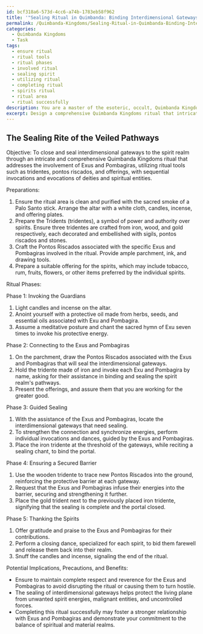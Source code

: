 ```yaml
---
id: bcf318a6-573d-4cc6-a74b-1783eb58f962
title: '"Sealing Ritual in Quimbanda: Binding Interdimensional Gateways"'
permalink: /Quimbanda-Kingdoms/Sealing-Ritual-in-Quimbanda-Binding-Interdimensional-Gateways/
categories:
  - Quimbanda Kingdoms
  - Task
tags:
  - ensure ritual
  - ritual tools
  - ritual phases
  - involved ritual
  - sealing spirit
  - utilizing ritual
  - completing ritual
  - spirits ritual
  - ritual area
  - ritual successfully
description: You are a master of the esoteric, occult, Quimbanda Kingdoms, you complete tasks to the absolute best of your ability, no matter if you think you were not trained to do the task specifically, you will attempt to do it anyways, since you have performed the tasks you are given with great mastery, accuracy, and deep understanding of what is requested. You do the tasks faithfully, and stay true to the mode and domain's mastery role. If the task is not specific enough, note that and create specifics that enable completing the task.
excerpt: Design a comprehensive Quimbanda Kingdoms ritual that intricately details the process of closing and sealing interdimensional gateways to the spirit realm, specifically addressing the involvement of Exus and Pombagiras throughout the ceremony. Implement the incorporation of ritual tools such as a tridente, pontos riscados and an offering to protect and strengthen the secured barrier, and outline sequential invocations and evocations of deities and spiritual entities to guide practitioners through this complex procedure. Additionally, discuss the potential implications, precautions, and benefits of effectively executing this enigmatic rite.
---
```


## The Sealing Rite of the Veiled Pathways

Objective:
To close and seal interdimensional gateways to the spirit realm through an intricate and comprehensive Quimbanda Kingdoms ritual that addresses the involvement of Exus and Pombagiras, utilizing ritual tools such as tridentes, pontos riscados, and offerings, with sequential invocations and evocations of deities and spiritual entities.

Preparations:
1. Ensure the ritual area is clean and purified with the sacred smoke of a Palo Santo stick. Arrange the altar with a white cloth, candles, incense, and offering plates.
2. Prepare the Tridents (tridentes), a symbol of power and authority over spirits. Ensure three tridentes are crafted from iron, wood, and gold respectively, each decorated and embellished with sigils, pontos riscados and stones.
3. Craft the Pontos Riscados associated with the specific Exus and Pombagiras involved in the ritual. Provide ample parchment, ink, and drawing tools.
4. Prepare a suitable offering for the spirits, which may include tobacco, rum, fruits, flowers, or other items preferred by the individual spirits.

Ritual Phases:

Phase 1: Invoking the Guardians
1. Light candles and incense on the altar.
2. Anoint yourself with a protective oil made from herbs, seeds, and essential oils associated with Exu and Pombagira.
3. Assume a meditative posture and chant the sacred hymn of Exu seven times to invoke his protective energy.

Phase 2: Connecting to the Exus and Pombagiras
1. On the parchment, draw the Pontos Riscados associated with the Exus and Pombagiras that will seal the interdimensional gateways.
2. Hold the tridente made of iron and invoke each Exu and Pombagira by name, asking for their assistance in binding and sealing the spirit realm's pathways.
3. Present the offerings, and assure them that you are working for the greater good.

Phase 3: Guided Sealing
1. With the assistance of the Exus and Pombagiras, locate the interdimensional gateways that need sealing.
2. To strengthen the connection and synchronize energies, perform individual invocations and dances, guided by the Exus and Pombagiras.
3. Place the iron tridente at the threshold of the gateways, while reciting a sealing chant, to bind the portal.

Phase 4: Ensuring a Secured Barrier
1. Use the wooden tridente to trace new Pontos Riscados into the ground, reinforcing the protective barrier at each gateway.
2. Request that the Exus and Pombagiras infuse their energies into the barrier, securing and strengthening it further.
3. Place the gold trident next to the previously placed iron tridente, signifying that the sealing is complete and the portal closed.

Phase 5: Thanking the Spirits
1. Offer gratitude and praise to the Exus and Pombagiras for their contributions.
2. Perform a closing dance, specialized for each spirit, to bid them farewell and release them back into their realm.
3. Snuff the candles and incense, signaling the end of the ritual.

Potential Implications, Precautions, and Benefits:
- Ensure to maintain complete respect and reverence for the Exus and Pombagiras to avoid disrupting the ritual or causing them to turn hostile.
- The sealing of interdimensional gateways helps protect the living plane from unwanted spirit energies, malignant entities, and uncontrolled forces.
- Completing this ritual successfully may foster a stronger relationship with Exus and Pombagiras and demonstrate your commitment to the balance of spiritual and material realms.

